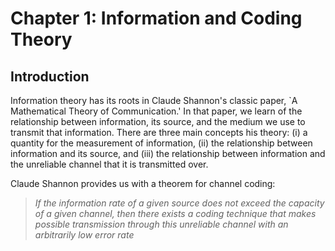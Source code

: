 # Chapter 1: Information and Coding Theory

## Introduction
Information theory has its roots in Claude Shannon's classic paper,
`A Mathematical Theory of Communication.' In that paper, we learn of
the relationship between information, its source, and the medium we
use to transmit that information. There are three main concepts his
theory:
(i) a quantity for the measurement of information,
(ii) the relationship between information and its source, and
(iii) the relationship between information and the unreliable
channel that it is transmitted over.

Claude Shannon provides us with a theorem for channel coding:

> *If the information rate of a given source does not exceed the*
> *capacity of a given channel, then there exists a coding*
> *technique that makes possible transmission through this*
> *unreliable channel with an arbitrarily low error rate*

